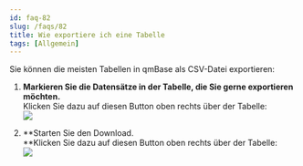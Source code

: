 ```yaml
---
id: faq-82
slug: /faqs/82
title: Wie exportiere ich eine Tabelle
tags: [Allgemein]
---
```

Sie können die meisten Tabellen in qmBase als CSV-Datei exportieren:

1.  **Markieren Sie die Datensätze in der Tabelle, die Sie gerne exportieren möchten.**   
Klicken Sie dazu auf diesen Button oben rechts über der Tabelle:   
![](https://caqadmin.blob.core.windows.net/faqs/0-images/mceclip2.png)

2.  **Starten Sie den Download.   
**Klicken Sie dazu auf diesen Button oben rechts über der Tabelle:  
![](https://caqadmin.blob.core.windows.net/faqs/0-images/mceclip3.png)
